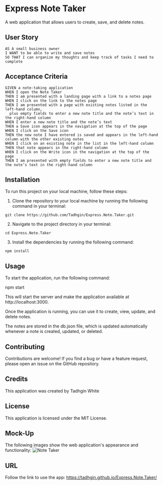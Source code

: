 # Express Note Taker
A web application that allows users to create, save, and delete notes.

## User Story
````
AS A small business owner
I WANT to be able to write and save notes
SO THAT I can organize my thoughts and keep track of tasks I need to complete
````

## Acceptance Criteria
````
GIVEN a note-taking application
WHEN I open the Note Taker
THEN I am presented with a landing page with a link to a notes page
WHEN I click on the link to the notes page
THEN I am presented with a page with existing notes listed in the left-hand column, 
  plus empty fields to enter a new note title and the note’s text in the right-hand column
WHEN I enter a new note title and the note’s text
THEN a Save icon appears in the navigation at the top of the page
WHEN I click on the Save icon
THEN the new note I have entered is saved and appears in the left-hand column with the other existing notes
WHEN I click on an existing note in the list in the left-hand column
THEN that note appears in the right-hand column
WHEN I click on the Write icon in the navigation at the top of the page
THEN I am presented with empty fields to enter a new note title and the note’s text in the right-hand column
````

## Installation
To run this project on your local machine, follow these steps:

   1. Clone the repository to your local machine by running the following command in your terminal:

    git clone https://github.com/Tadhgin/Express.Note.Taker.git

   2. Navigate to the project directory in your terminal:

    cd Express.Note.Taker

   3. Install the dependencies by running the following command:

    npm install

## Usage

To start the application, run the following command:

  npm start

This will start the server and make the application available at http://localhost:3000.

Once the application is running, you can use it to create, view, update, and delete notes. 

The notes are stored in the db.json file, which is updated automatically whenever a note is created, updated, or deleted.

## Contributing

Contributions are welcome! If you find a bug or have a feature request, please open an issue on the GitHub repository.

## Credits

This application was created by Tadhgin White

## License

This application is licensed under the MIT License.

## Mock-Up
The following images show the web application's appearance and functionality:
![Note Taker](https://user-images.githubusercontent.com/117637052/225011082-0b17a02a-770c-4114-bb4a-616e90f504ab.gif)

## URL 
Follow the link to use the app:
https://tadhgin.github.io/Express.Note.Taker/

